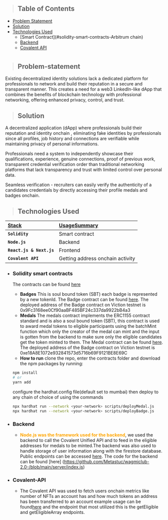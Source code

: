 

> ## Table of Contents

-   [Problem Statement](#Problem-statement)
-   [Solution](#Solution)
-   [Technologies Used](#technologies-used)
    -   [Smart Contract](#solidity-smart-contracts-Arbitrum chain)
    -   [Backend](#backend)
    -   [Covalent API](#Covalent-API)
#

> ## Problem-statement


Existing decentralized identity solutions lack a dedicated platform for professionals to network 
and build their reputation in a secure and transparent manner. This creates a need for a web3 
LinkedIn-like dApp that combines the benefits of blockchain technology with professional networking, 
offering enhanced privacy, control, and trust.

> ## Solution
A decentralized application (dApp) where professionals build their reputation and identity onchain ,
eliminating fake identities by professionals since all profiles, job history and connections  are verifiable while
maintaining privacy of personal informations.


Professionals need a system to independently showcase their qualifications, experience, genuine
connections, proof of previous work, transparent credential verification order than traditional networking  
platforms that lack transparency and trust with limited control over personal data.

Seamless verification - recruiters can easily verify the authenticity of a candidates credentials by directly
accessing their profile medals and badges onchain.

> ## Technologies Used

| <b><u>Stack</u></b>      | <b><u>UsageSummary</u></b>                           |
| :----------------------- | :--------------------------------------------------- |
| **`Solidity`**           | Smart contract                                       |
| **`Node.js`**            | Backend                                              |
| **`React.js & Next.js`** | Frontend                                             |
| **`Covalent API`**       | Getting address onchain activity                     |

-   ### **Solidity smart contracts**

    The contracts can be found [here](https://github.com/Metastuc/wagmiclub-2.0-/tree/main/contracts)

    -   **Badges** This is soul bound token (SBT) each badge is represented by a new tokenId. The Badge contract can be found [here](https://github.com/Metastuc/wagmiclub-2.0-/blob/main/contracts/contracts/Badge.sol). The deployed address of the Badge contract on Viction testnet is 0x9Fc3168ee0Cf90aaBF485BF24c337da9922bB4a3
    -   **Medals** The medals contract implements the ERC1155 contract standard and is also a soul bound token (SBT), this contract is used to award medal tokens to eligible participants using the batchMint function which only the creator of the medal can mint and the input is gotten from the backend to make sure only the eligible candidates get the token minted to them. The Medal contract can be found [here](https://github.com/Metastuc/wagmiclub-2.0-/blob/main/contracts/contracts/Medal.sol). The deployed address of the Badge contract on Viction testnet is 0xe18A8E1072e932841573d5716b69F9121BE8E69C
    -   **How to run** clone the repo, enter the contracts folder and download the npm packages by running: 
    ```bash
    npm install
    # or
    yarn add
    ```
    configure the hardhat.config file(default set to mumbai) then deploy to any chain of choice of using the commands
    ```bash
    npx hardhat run --network <your-network> scripts/deployMedal.js
    npx hardhat run --network <your-network> scripts/deployBadge.js
    ```

-   ### **Backend**

    -   <b style="color: orange">Node.js was the framework used for the backend</b>, we used the backend to call the Covalent Unified API and to feed in the eligible addresses for medals to be minted.The backend was also used to handle storage of user information along with the firestore database. Public endpoints can be accessed [here](wagmi-backend.up.railway.app). The code for the backend can be found [here] (https://github.com/Metastuc/wagmiclub-2.0-/blob/main/server/index.js)
    
-   ### **Covalent-API**

    -   The Covalent API was used to fetch users onchain metrics like number of NFTs an account has and how much tokens an address has been transferred to an account example usage can be found[here](https://github.com/Metastuc/wagmiclub-2.0-/blob/main/server/index.js) and the endpoint that most utilized this is the getEligible and getEligibleArray endpoints.
